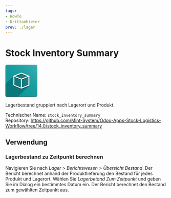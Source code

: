 ```yaml
---
tags:
- HowTo
- Drittanbieter
prev: ./lager
---
```

# Stock Inventory Summary
![icon_oms_box](assets/icon_oms_box.png)

Lagerbestand gruppiert nach Lagerort und Produkt.

Technischer Name: `stock_inventory_summary`\
Repository: <https://github.com/Mint-System/Odoo-Apps-Stock-Logistics-Workflow/tree/14.0/stock_inventory_summary>

## Verwendung

### Lagerbestand zu Zeitpunkt berechnen

Navigieren Sie nach *Lager > Berichtswesen > Übersicht Bestand*. Der Bericht berechnet anhand der Produktlieferung den Bestand für jedes Produkt und Lagerort. Wählen Sie *Lagerbetand Zum Zeitpunkt* und geben Sie im Dialog ein bestimmtes Datum ein. Der Bericht berechnet den Bestand zum gewählten Zeitpunkt aus. 
